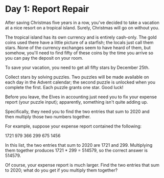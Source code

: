 # Day 1: Report Repair

After saving Christmas five years in a row, you've decided to take a vacation at
a nice resort on a tropical island. Surely, Christmas will go on without you.

The tropical island has its own currency and is entirely cash-only. The gold
coins used there have a little picture of a starfish; the locals just call them
stars. None of the currency exchanges seem to have heard of them, but somehow,
you'll need to find fifty of these coins by the time you arrive so you can pay
the deposit on your room.

To save your vacation, you need to get all fifty stars by December 25th.

Collect stars by solving puzzles. Two puzzles will be made available on each day
in the Advent calendar; the second puzzle is unlocked when you complete the
first. Each puzzle grants one star. Good luck!

Before you leave, the Elves in accounting just need you to fix your expense
report (your puzzle input); apparently, something isn't quite adding up.

Specifically, they need you to find the two entries that sum to 2020 and then
multiply those two numbers together.

For example, suppose your expense report contained the following:

1721
979
366
299
675
1456

In this list, the two entries that sum to 2020 are 1721 and 299. Multiplying
them together produces 1721 * 299 = 514579, so the correct answer is 514579.

Of course, your expense report is much larger. Find the two entries that sum to
2020; what do you get if you multiply them together?
